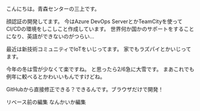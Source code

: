 こんにちは。青森センターの三上です。

顔認証の開発してます。
今はAzure DevOps ServerとかTeamCityを使ってCI/CDの環境をしこしこと作成しています。
世界何か国かのサポートをすることになり、英語ができないのがつらい…

最近は新技術コミュニティでIoTをいじってます。
家でもラズパイとかいじってます。

今年の冬は雪が少なくて楽ですね。
と思ったら2/6急に大雪です。
まあこれでも例年に較べるとかわいいもんですけどね。

GitHubから直接修正できる？できるんです。ブラウザだけで開発！

リベース前の編集
なんかいか編集
